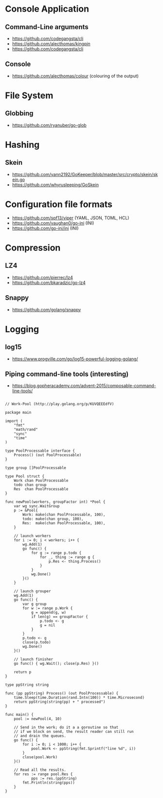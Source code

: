 # Console Application

## Command-Line arguments

* https://github.com/codegangsta/cli
* https://github.com/alecthomas/kingpin
* https://github.com/codegangsta/cli

## Console

* https://github.com/alecthomas/colour (colouring of the output)


# File System

## Globbing

* https://github.com/ryanuber/go-glob


# Hashing

## Skein

* https://github.com/yann2192/GoKeeper/blob/master/src/crypto/skein/skein.go
* https://github.com/whyrusleeping/GoSkein


# Configuration file formats

* https://github.com/spf13/viper     (YAML, JSON, TOML, HCL)
* https://github.com/vaughan0/go-ini (INI)
* https://github.com/go-ini/ini      (INI)


# Compression

## LZ4

* https://github.com/pierrec/lz4
* https://github.com/bkaradzic/go-lz4

## Snappy

* https://github.com/golang/snappy


# Logging

## log15

* https://www.progville.com/go/log15-powerful-logging-golang/


## Piping command-line tools (interesting)

* https://blog.gopheracademy.com/advent-2015/composable-command-line-tools/


```

// Work-Pool (http://play.golang.org/p/KUVQEEEdfV)

package main

import (
	"fmt"
	"math/rand"
	"sync"
	"time"
)

type PoolProcessable interface {
	Process() (out PoolProcessable)
}

type group []PoolProcessable

type Pool struct {
	Work chan PoolProcessable
	todo chan group
	Res  chan PoolProcessable
}

func newPool(workers, groupFactor int) *Pool {
	var wg sync.WaitGroup
	p := &Pool{
		Work: make(chan PoolProcessable, 100),
		todo: make(chan group, 100),
		Res:  make(chan PoolProcessable, 100),
	}

	// launch workers
	for i := 0; i < workers; i++ {
		wg.Add(1)
		go func() {
			for g := range p.todo {
				for _, thing := range g {
					p.Res <- thing.Process()
				}
			}
			wg.Done()
		}()
	}

	// launch grouper
	wg.Add(1)
	go func() {
		var g group
		for w := range p.Work {
			g = append(g, w)
			if len(g) == groupFactor {
				p.todo <- g
				g = nil
			}
		}
		p.todo <- g
		close(p.todo)
		wg.Done()
	}()

	// launch finisher
	go func() { wg.Wait(); close(p.Res) }()

	return p
}

type ppString string

func (pp ppString) Process() (out PoolProcessable) {
	time.Sleep(time.Duration(rand.Intn(100)) * time.Microsecond)
	return ppString(string(pp) + " processed")
}

func main() {
	pool := newPool(4, 10)

	// Send in the work; do it a a goroutine so that
	// if we block on send, the result reader can still run
	// and drain the queues.
	go func() {
		for i := 0; i < 1000; i++ {
			pool.Work <- ppString(fmt.Sprintf("line %d", i))
		}
		close(pool.Work)
	}()

	// Read all the results.
	for res := range pool.Res {
	        pps := res.(ppString)
		fmt.Println(string(pps))
	}
}
```
